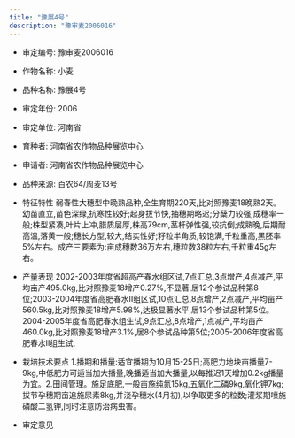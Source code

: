 ```yaml
---
title: "豫展4号"
description: "豫审麦2006016"
---
```

* 审定编号:  豫审麦2006016

*  作物名称:  小麦

*  品种名称:  豫展4号

*  审定年份:  2006

*  审定单位:  河南省

* 育种者:  河南省农作物品种展览中心

*  申请者:  河南省农作物品种展览中心

*  品种来源:  百农64/周麦13号

*  特征特性
弱春性大穗型中晚熟品种,全生育期220天,比对照豫麦18晚熟2天。幼苗直立,苗色深绿,抗寒性较好;起身拔节快,抽穗期略迟;分蘖力较强,成穗率一般;株型紧凑,叶片上冲,腊质层厚,株高79cm,茎杆弹性强,较抗倒;成熟晚,后期耐高温,落黄一般;穗长方型,较大,结实性好;籽粒半角质,较饱满,千粒重高,黑胚率5%左右。成产三要素为:亩成穗数36万左右,穗粒数38粒左右,千粒重45g左右。

*  产量表现
2002-2003年度省超高产春水组区试,7点汇总,3点增产,4点减产,平均亩产495.0kg,比对照豫麦18增产0.27%,不显著,居12个参试品种第8位;2003-2004年度省高肥春水Ⅱ组区试,10点汇总,8点增产,2点减产,平均亩产560.5kg,比对照豫麦18增产5.98%,达极显著水平,居13个参试品种第5位。2004-2005年度省高肥春水组生试,9点汇总,8点增产,1点减产,平均亩产460.0kg,比对照豫麦18增产3.1%,居8个参试品种第5位;2005-2006年度省高肥春水Ⅱ组生试,

*  栽培技术要点
1.播期和播量:适宜播期为10月15-25日;高肥力地块亩播量7-9kg,中低肥力可适当加大播量,晚播适当加大播量,以每推迟1天增加0.2kg播量为宜。2.田间管理。施足底肥,一般亩施纯氮15kg,五氧化二磷9kg,氧化钾7kg;拔节孕穗期亩追施尿素8kg,并浇孕穗水(4月初),以争取更多的粒数;灌浆期喷施磷酸二氢钾,同时注意防治病虫害。

*  审定意见

